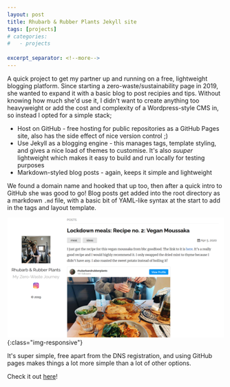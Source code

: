 ```yaml
---
layout: post
title: Rhubarb & Rubber Plants Jekyll site
tags: [projects]
# categories:
#   - projects

excerpt_separator: <!--more-->
---
```


A quick project to get my partner up and running on a free, lightweight blogging platform. Since starting a zero-waste/sustainability page in 2019, she wanted to expand it with a basic blog to post recipies and tips. Without knowing how much she'd use it, I didn't want to create anything too heavyweight or add the cost and complexity of a Wordpress-style CMS in, so instead I opted for a simple stack;

- Host on GitHub - free hosting for public repositories as a GitHub Pages site, also has the side effect of nice version control ;)
- Use Jekyll as a blogging engine - this manages tags, template styling, and gives a nice load of themes to customise. It's also _suuper_ lightweight which makes it easy to build and run locally for testing purposes
- Markdown-styled blog posts - again, keeps it simple and lightweight

We found a domain name and hooked that up too, then after a quick intro to GitHub she was good to go! Blog posts get added into the root directory as a markdown `.md` file, with a basic bit of YAML-like syntax at the start to add in the tags and layout template.

![frontpage](/assets/images/rhubarb1.png){:class="img-responsive"}

It's super simple, free apart from the DNS registration, and using GitHub pages makes things a lot more simple than a lot of other options.

Check it out [here](https://rhubarbandrubberplants.co.uk/)!
